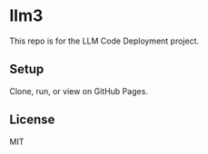 # llm3

This repo is for the LLM Code Deployment project.

## Setup
Clone, run, or view on GitHub Pages.

## License
MIT